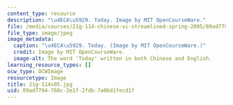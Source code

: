 ```yaml
---
content_type: resource
description: "\u4ECA\u5929. Today. Image by MIT OpenCourseWare."
file: /media/courses/21g-114-chinese-vi-streamlined-spring-2005/89ad7794768c2e1f2fdb7a06d1fecd1f_21g-114s05.jpg
file_type: image/jpeg
image_metadata:
  caption: "\u4ECA\u5929. Today. (Image by MIT OpenCourseWare.)"
  credit: Image by MIT OpenCourseWare.
  image-alt: The word 'Today' written in both Chinese and English.
learning_resource_types: []
ocw_type: OCWImage
resourcetype: Image
title: 21g-114s05.jpg
uid: 89ad7794-768c-2e1f-2fdb-7a06d1fecd1f
---
```

